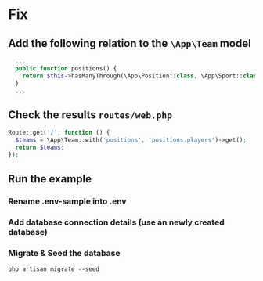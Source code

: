 # Fix

## Add the following relation to the `\App\Team` model

```php
  ...
  public function positions() {
    return $this->hasManyThrough(\App\Position::class, \App\Sport::class, 'id', 'sport_id', 'sport_id');
  }
  ...
```

## Check the results `routes/web.php`

```php
Route::get('/', function () {
  $teams = \App\Team::with('positions', 'positions.players')->get();
  return $teams;
});
```

## Run the example

### Rename .env-sample into .env

### Add database connection details (use an newly created database)

### Migrate & Seed the database

```shell
php artisan migrate --seed
```
